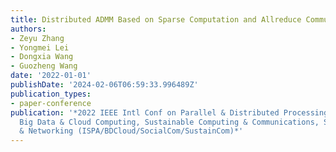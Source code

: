 ```yaml
---
title: Distributed ADMM Based on Sparse Computation and Allreduce Communication
authors:
- Zeyu Zhang
- Yongmei Lei
- Dongxia Wang
- Guozheng Wang
date: '2022-01-01'
publishDate: '2024-02-06T06:59:33.996489Z'
publication_types:
- paper-conference
publication: '*2022 IEEE Intl Conf on Parallel & Distributed Processing with Applications,
  Big Data & Cloud Computing, Sustainable Computing & Communications, Social Computing
  & Networking (ISPA/BDCloud/SocialCom/SustainCom)*'
---
```


